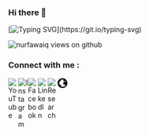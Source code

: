 ### Hi there 👋

[![Typing SVG](https://readme-typing-svg.herokuapp.com?font=Consolas&color=ebba1a&size=30&lines=I'm+Mohammad+Nur+Fawaiq;a+Web+Developer,;Tutor,+Writter,;AI,+ML,+Tech+enthusiast;Long+life+learner.)](https://git.io/typing-svg)

<img src="https://komarev.com/ghpvc/?username=nurfawaiq&label=Views&color=brightgreen&style=flat-square" alt="nurfawaiq views on github" />

### Connect with me :
[<img align="left" alt="YouTube" width="20px" src="https://cdn.jsdelivr.net/npm/simple-icons@v3/icons/youtube.svg" />][youtube]
[<img align="left" alt="Instagram" width="20px" src="https://cdn.jsdelivr.net/npm/simple-icons@v3/icons/instagram.svg" />][instagram]
[<img align="left" alt="Facebook" width="20px" src="https://cdn.jsdelivr.net/npm/simple-icons@v3/icons/facebook.svg" />][facebook]
[<img align="left" alt="LinkedIn" width="20px" src="https://cdn.jsdelivr.net/npm/simple-icons@v3/icons/linkedin.svg" />][linkedin]
[<img align="left" alt="Research" width="20px" src="https://cdn.jsdelivr.net/npm/simple-icons@v3/icons/researchgate.svg" />][research]
[<img align="left" alt="Website" width="20px" src="https://raw.githubusercontent.com/iconic/open-iconic/master/svg/globe.svg" />][website]

[youtube]: https://www.youtube.com/@yukcoding
[instagram]: https://www.instagram.com/yukcoding
[facebook]: https://www.facebook.com/nurfawaiq
[linkedin]: https://www.linkedin.com/in/mohnurfawaiq
[research]: https://www.researchgate.net/profile/Mohammad-Fawaiq
[website]: https://yukcoding.id
